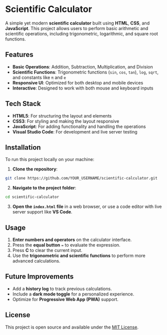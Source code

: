 # Scientific Calculator

A simple yet modern **scientific calculator** built using **HTML**, **CSS**, and **JavaScript**. This project allows users to perform basic arithmetic and scientific operations, including trigonometric, logarithmic, and square root functions.

## Features

* **Basic Operations**: Addition, Subtraction, Multiplication, and Division
* **Scientific Functions**: Trigonometric functions (`sin`, `cos`, `tan`), `log`, `sqrt`, and constants like `π` and `e`
* **Responsive UI**: Optimized for both desktop and mobile devices
* **Interactive**: Designed to work with both mouse and keyboard inputs

## Tech Stack

* **HTML5**: For structuring the layout and elements
* **CSS3**: For styling and making the layout responsive
* **JavaScript**: For adding functionality and handling the operations
* **Visual Studio Code**: For development and live server testing

## Installation

To run this project locally on your machine:

1. **Clone the repository**:

```bash
git clone https://github.com/YOUR_USERNAME/scientific-calculator.git
```

2. **Navigate to the project folder**:

```bash
cd scientific-calculator
```

3. **Open the `index.html` file** in a web browser, or use a code editor with live server support like **VS Code**.

## Usage

1. **Enter numbers and operators** on the calculator interface.
2. Press the **equal button** `=` to evaluate the expression.
3. Press **C** to clear the current input.
4. Use the **trigonometric and scientific functions** to perform more advanced calculations.

## Future Improvements

* Add a **history log** to track previous calculations.
* Include a **dark mode toggle** for a personalized experience.
* Optimize for **Progressive Web App (PWA)** support.

## License

This project is open source and available under the [MIT License](LICENSE).

